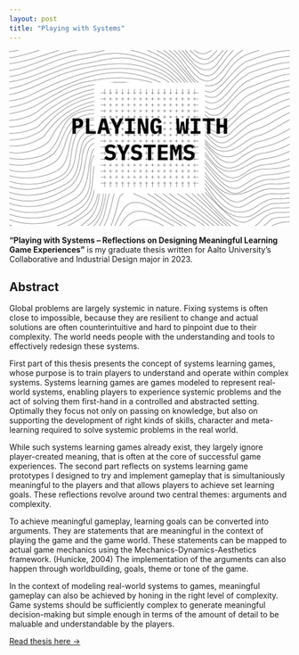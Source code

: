 ```yaml
---
layout: post
title: "Playing with Systems"
---
```


![Alt text](../assets/img/posts/thesis/thumbnail.jpg)

**“Playing with Systems – Reflections on Designing Meaningful Learning Game Experiences”** is my graduate thesis written for Aalto University’s Collaborative and Industrial Design major in 2023. 

## Abstract

Global problems are largely systemic in nature. Fixing systems is often close to impossible, because they are resilient to change and actual solutions are often counterintuitive and hard to pinpoint due to their complexity. The world needs people with the understanding and tools to effectively redesign these systems.

First part of this thesis presents the concept of systems learning games, whose purpose is to train players to understand and operate within complex systems. Systems learning games are games modeled to represent real-world systems, enabling players to experience systemic problems and the act of solving them first-hand in a controlled and abstracted setting. Optimally they focus not only on passing on knowledge, but also on supporting the development of right kinds of skills, character and meta-learning required to solve systemic problems in the real world.

While such systems learning games already exist, they largely ignore player-created meaning, that is often at the core of successful game experiences. The second part reflects on systems learning game prototypes I designed to try and implement gameplay that is simultaniously meaningful to the players and that allows players to achieve set learning goals. These reflections revolve around two central themes: arguments and complexity.

To achieve meaningful gameplay, learning goals can be converted into arguments. They are statements that are meaningful in the context of playing the game and the game world. These statements can be mapped to actual game mechanics using the Mechanics-Dynamics-Aesthetics framework. (Hunicke, 2004) The implementation of the arguments can also happen through worldbuilding, goals, theme or tone of the game.

In the context of modeling real-world systems to games, meaningful gameplay can also be achieved by honing in the right level of complexity. Game systems should be sufficiently complex to generate meaningful decision-making but simple enough in terms of the amount of detail to be maluable and understandable by the players.

<div class="blocklink">
<a href="https://aaltodoc.aalto.fi/handle/123456789/121489" target="_blank">Read thesis here →</a></div>